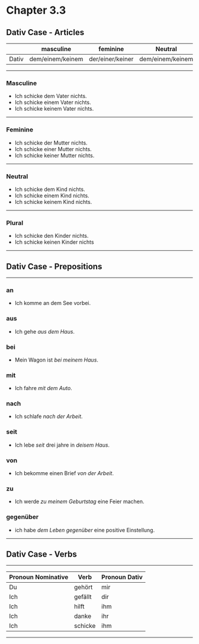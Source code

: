 # Chapter 3.3

## Dativ Case - Articles

|           | masculine      |  feminine        | Neutral         |  plural    |
|-----------|----------------|------------------|-----------------|------------|
| Dativ     |dem/einem/keinem|  der/einer/keiner| dem/einem/keinem|  den/keinen|

---

### Masculine

* Ich schicke dem Vater nichts.
* Ich schicke einem Vater nichts.
* Ich schicke keinem Vater nichts.

---

### Feminine

* Ich schicke der Mutter nichts.
* Ich schicke einer Mutter nichts.
* Ich schicke keiner Mutter nichts.

---

### Neutral

* Ich schicke dem Kind nichts.
* Ich schicke einem Kind nichts.
* Ich schicke keinem Kind nichts.

---

### Plural

* Ich schicke den Kinder nichts.
* Ich schicke keinen Kinder nichts

---

## Dativ Case - Prepositions

---

### an

* Ich komme an dem See vorbei.

### aus

* Ich gehe *aus dem Haus*.

### bei

* Mein Wagon ist *bei meinem Haus*.

### mit

* Ich fahre *mit dem Auto*.

### nach

* Ich schlafe *nach der Arbeit*.

### seit

* Ich lebe *seit* drei jahre in *deisem Haus*.

### von

* Ich bekomme einen Brief *von der Arbeit*.

### zu

* Ich werde *zu meinem Geburtstag* eine Feier machen.

### gegenüber

* ich habe *dem Leben gegenüber* eine positive Einstellung.

---

## Dativ Case - Verbs

---

Pronoun Nominative| Verb    | Pronoun Dativ
------------------|---------|---------
 Du               | gehört  | mir
 Ich              | gefällt | dir
 Ich              | hilft   | ihm
 Ich              | danke   | ihr
 Ich              | schicke | ihm

---
